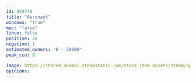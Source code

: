 ```yaml
---
id: 929740
title: "Aeronaut"
windows: "true"
mac: "false"
linux: false
positive: 26
negative: 1
estimated_owners: "0 - 20000"
peak_ccu: 0

image: https://shared.akamai.steamstatic.com/store_item_assets/steam/apps/929740/header.jpg?t=1568314406
opinions:
---
```

